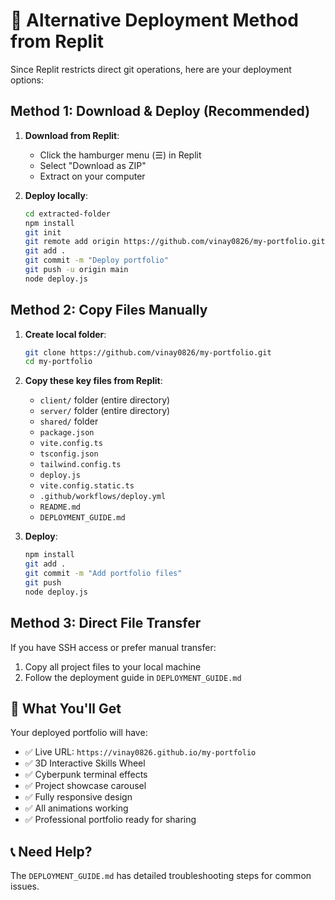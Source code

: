# 🔄 Alternative Deployment Method from Replit

Since Replit restricts direct git operations, here are your deployment options:

## Method 1: Download & Deploy (Recommended)

1. **Download from Replit**:
   - Click the hamburger menu (☰) in Replit
   - Select "Download as ZIP"
   - Extract on your computer

2. **Deploy locally**:
   ```bash
   cd extracted-folder
   npm install
   git init
   git remote add origin https://github.com/vinay0826/my-portfolio.git
   git add .
   git commit -m "Deploy portfolio"
   git push -u origin main
   node deploy.js
   ```

## Method 2: Copy Files Manually

1. **Create local folder**:
   ```bash
   git clone https://github.com/vinay0826/my-portfolio.git
   cd my-portfolio
   ```

2. **Copy these key files from Replit**:
   - `client/` folder (entire directory)
   - `server/` folder (entire directory) 
   - `shared/` folder
   - `package.json`
   - `vite.config.ts`
   - `tsconfig.json`
   - `tailwind.config.ts`
   - `deploy.js`
   - `vite.config.static.ts`
   - `.github/workflows/deploy.yml`
   - `README.md`
   - `DEPLOYMENT_GUIDE.md`

3. **Deploy**:
   ```bash
   npm install
   git add .
   git commit -m "Add portfolio files"
   git push
   node deploy.js
   ```

## Method 3: Direct File Transfer

If you have SSH access or prefer manual transfer:

1. Copy all project files to your local machine
2. Follow the deployment guide in `DEPLOYMENT_GUIDE.md`

## 🎯 What You'll Get

Your deployed portfolio will have:
- ✅ Live URL: `https://vinay0826.github.io/my-portfolio`
- ✅ 3D Interactive Skills Wheel
- ✅ Cyberpunk terminal effects
- ✅ Project showcase carousel
- ✅ Fully responsive design
- ✅ All animations working
- ✅ Professional portfolio ready for sharing

## 📞 Need Help?

The `DEPLOYMENT_GUIDE.md` has detailed troubleshooting steps for common issues.